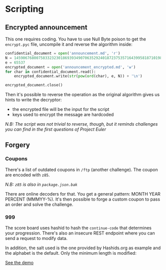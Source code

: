 # Scripting

## Encrypted announcement

This one requires coding. You have to use Null Byte poison to get the `encrypt.pyc` file, uncompile it and reverse the algorithm inside:

```Python
confidential_document = open('announcement.md', 'r')
N = 145906768007583323230186939349070635292401872375357164399581871019873438799005358938369571402670149802121818086292467422828157022922076746906543401224889672472407926969987100581290103199317858753663710862357656510507883714297115637342788911463535102712032765166518411726859837988672111837205085526346618740053
e = 65537
encrypted_document = open('announcement_encrypted.md', 'w')
for char in confidential_document.read():
    encrypted_document.write(str(pow(ord(char), e, N)) + '\n')

encrypted_document.close()
```

Then it's possible to reverse the operation as the original algorithm gives us hints to write the decryptor:

* the encrypted file will be the input for the script
* keys used to encrypt the message are hardcoded

_N.B: The script was not trivial to reverse, though, but it reminds challenges you can find in the first questions of Project Euler_

## Forgery

### Coupons

There's a list of outdated coupons in `/ftp` (another challenge). The coupon are encoded with `z85`.

_N.B: `z85` is also in `package.json.bak`_

There are online decoders for that. You get a general pattern: MONTH YEAR PERCENT (MMMYY-%). It's then possible to forge a custom coupon to pass an order and solve the challenge.

### 999

The score board uses hashid to hash the `continue-code` that determines your progression. There's also an insecure REST endpoint where you can send a request to modify data.

In addition, the salt used is the one provided by Hashids.org as example and the alphabet is the default. Only the minimum length is modified:

[See the demo](999/999.html)